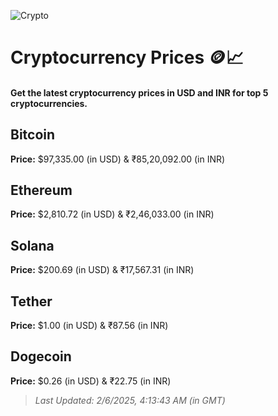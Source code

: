 
![Crypto](https://www.techguide.com.au/wp-content/uploads/2020/11/crypto3.jpeg)

# Cryptocurrency Prices 🪙📈

#### Get the latest cryptocurrency prices in USD and INR for top 5 cryptocurrencies.

## Bitcoin

**Price:** $97,335.00 (in USD) & ₹85,20,092.00 (in INR)

## Ethereum

**Price:** $2,810.72 (in USD) & ₹2,46,033.00 (in INR)

## Solana

**Price:** $200.69 (in USD) & ₹17,567.31 (in INR)

## Tether

**Price:** $1.00 (in USD) & ₹87.56 (in INR)

## Dogecoin

**Price:** $0.26 (in USD) & ₹22.75 (in INR)

> _Last Updated: 2/6/2025, 4:13:43 AM (in GMT)_
